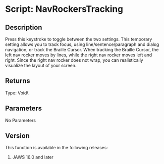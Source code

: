 # Script: NavRockersTracking

## Description

Press this keystroke to toggle between the two settings. This temporary
setting allows you to track focus, using line/sentence/paragraph and
dialog navigation, or track the Braille Cursor. When tracking the
Braille Cursor, the left nav rocker moves by lines, while the right nav
rocker moves left and right. Since the right nav rocker does not wrap,
you can realistically visualize the layout of your screen.

## Returns

Type: Void\

## Parameters

No Parameters

## Version

This function is available in the following releases:

1.  JAWS 16.0 and later

